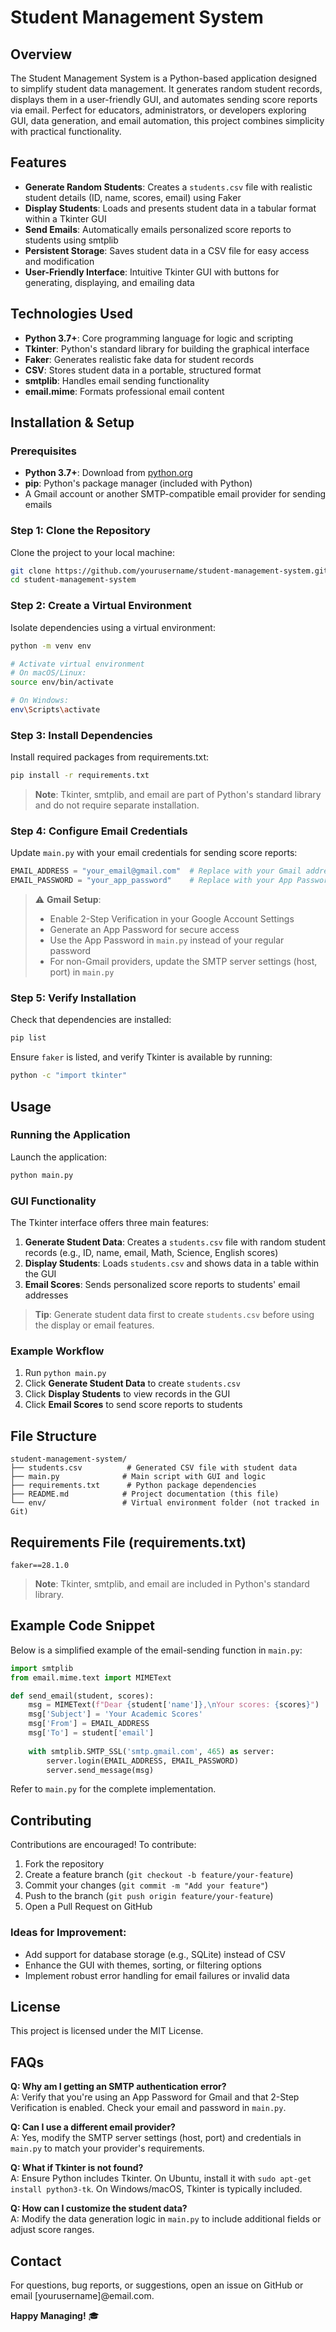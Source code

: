 # Student Management System

## Overview

The Student Management System is a Python-based application designed to simplify student data management. It generates random student records, displays them in a user-friendly GUI, and automates sending score reports via email. Perfect for educators, administrators, or developers exploring GUI, data generation, and email automation, this project combines simplicity with practical functionality.

## Features

- **Generate Random Students**: Creates a `students.csv` file with realistic student details (ID, name, scores, email) using Faker
- **Display Students**: Loads and presents student data in a tabular format within a Tkinter GUI
- **Send Emails**: Automatically emails personalized score reports to students using smtplib
- **Persistent Storage**: Saves student data in a CSV file for easy access and modification
- **User-Friendly Interface**: Intuitive Tkinter GUI with buttons for generating, displaying, and emailing data

## Technologies Used

- **Python 3.7+**: Core programming language for logic and scripting
- **Tkinter**: Python's standard library for building the graphical interface
- **Faker**: Generates realistic fake data for student records
- **CSV**: Stores student data in a portable, structured format
- **smtplib**: Handles email sending functionality
- **email.mime**: Formats professional email content

## Installation & Setup

### Prerequisites

- **Python 3.7+**: Download from [python.org](https://python.org)
- **pip**: Python's package manager (included with Python)
- A Gmail account or another SMTP-compatible email provider for sending emails

### Step 1: Clone the Repository

Clone the project to your local machine:

```bash
git clone https://github.com/yourusername/student-management-system.git
cd student-management-system
```

### Step 2: Create a Virtual Environment

Isolate dependencies using a virtual environment:

```bash
python -m venv env

# Activate virtual environment
# On macOS/Linux:
source env/bin/activate

# On Windows:
env\Scripts\activate
```

### Step 3: Install Dependencies

Install required packages from requirements.txt:

```bash
pip install -r requirements.txt
```

> **Note**: Tkinter, smtplib, and email are part of Python's standard library and do not require separate installation.

### Step 4: Configure Email Credentials

Update `main.py` with your email credentials for sending score reports:

```python
EMAIL_ADDRESS = "your_email@gmail.com"  # Replace with your Gmail address
EMAIL_PASSWORD = "your_app_password"    # Replace with your App Password
```

> ⚠️ **Gmail Setup**:
> - Enable 2-Step Verification in your Google Account Settings
> - Generate an App Password for secure access
> - Use the App Password in `main.py` instead of your regular password
> - For non-Gmail providers, update the SMTP server settings (host, port) in `main.py`

### Step 5: Verify Installation

Check that dependencies are installed:

```bash
pip list
```

Ensure `faker` is listed, and verify Tkinter is available by running:

```bash
python -c "import tkinter"
```

## Usage

### Running the Application

Launch the application:

```bash
python main.py
```

### GUI Functionality

The Tkinter interface offers three main features:

1. **Generate Student Data**: Creates a `students.csv` file with random student records (e.g., ID, name, email, Math, Science, English scores)
2. **Display Students**: Loads `students.csv` and shows data in a table within the GUI
3. **Email Scores**: Sends personalized score reports to students' email addresses

> **Tip**: Generate student data first to create `students.csv` before using the display or email features.

### Example Workflow

1. Run `python main.py`
2. Click **Generate Student Data** to create `students.csv`
3. Click **Display Students** to view records in the GUI
4. Click **Email Scores** to send score reports to students

## File Structure

```
student-management-system/
├── students.csv          # Generated CSV file with student data
├── main.py              # Main script with GUI and logic
├── requirements.txt      # Python package dependencies
├── README.md            # Project documentation (this file)
└── env/                 # Virtual environment folder (not tracked in Git)
```

## Requirements File (requirements.txt)

```
faker==28.1.0
```

> **Note**: Tkinter, smtplib, and email are included in Python's standard library.

## Example Code Snippet

Below is a simplified example of the email-sending function in `main.py`:

```python
import smtplib
from email.mime.text import MIMEText

def send_email(student, scores):
    msg = MIMEText(f"Dear {student['name']},\nYour scores: {scores}")
    msg['Subject'] = 'Your Academic Scores'
    msg['From'] = EMAIL_ADDRESS
    msg['To'] = student['email']
    
    with smtplib.SMTP_SSL('smtp.gmail.com', 465) as server:
        server.login(EMAIL_ADDRESS, EMAIL_PASSWORD)
        server.send_message(msg)
```

Refer to `main.py` for the complete implementation.

## Contributing

Contributions are encouraged! To contribute:

1. Fork the repository
2. Create a feature branch (`git checkout -b feature/your-feature`)
3. Commit your changes (`git commit -m "Add your feature"`)
4. Push to the branch (`git push origin feature/your-feature`)
5. Open a Pull Request on GitHub

### Ideas for Improvement:

- Add support for database storage (e.g., SQLite) instead of CSV
- Enhance the GUI with themes, sorting, or filtering options
- Implement robust error handling for email failures or invalid data

## License

This project is licensed under the MIT License.

## FAQs

**Q: Why am I getting an SMTP authentication error?**  
A: Verify that you're using an App Password for Gmail and that 2-Step Verification is enabled. Check your email and password in `main.py`.

**Q: Can I use a different email provider?**  
A: Yes, modify the SMTP server settings (host, port) and credentials in `main.py` to match your provider's requirements.

**Q: What if Tkinter is not found?**  
A: Ensure Python includes Tkinter. On Ubuntu, install it with `sudo apt-get install python3-tk`. On Windows/macOS, Tkinter is typically included.

**Q: How can I customize the student data?**  
A: Modify the data generation logic in `main.py` to include additional fields or adjust score ranges.

## Contact

For questions, bug reports, or suggestions, open an issue on GitHub or email [yourusername]@email.com.

**Happy Managing!** 🎓
